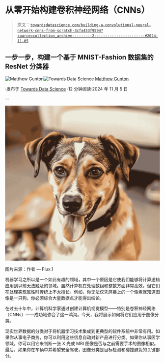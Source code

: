 # 从零开始构建卷积神经网络（CNNs）

> 原文：[`towardsdatascience.com/building-a-convolutional-neural-network-cnns-from-scratch-3cfa453f9594?source=collection_archive---------2-----------------------#2024-11-05`](https://towardsdatascience.com/building-a-convolutional-neural-network-cnns-from-scratch-3cfa453f9594?source=collection_archive---------2-----------------------#2024-11-05)

## 一步一步，构建一个基于 MNIST-Fashion 数据集的 ResNet 分类器

[](https://medium.com/@mgunton7?source=post_page---byline--3cfa453f9594--------------------------------)![Matthew Gunton](https://medium.com/@mgunton7?source=post_page---byline--3cfa453f9594--------------------------------)[](https://towardsdatascience.com/?source=post_page---byline--3cfa453f9594--------------------------------)![Towards Data Science](https://towardsdatascience.com/?source=post_page---byline--3cfa453f9594--------------------------------) [Matthew Gunton](https://medium.com/@mgunton7?source=post_page---byline--3cfa453f9594--------------------------------)

·发布于 [Towards Data Science](https://towardsdatascience.com/?source=post_page---byline--3cfa453f9594--------------------------------) ·12 分钟阅读·2024 年 11 月 5 日

--

![](img/32b98f8bfb76b12b1f778950be1515ac.png)

图片来源：作者 — Flux.1

机器学习之所以是一个如此有趣的领域，其中一个原因是它使我们能够将计算逻辑应用到以前无法触及的领域。虽然计算机在处理数组和整数方面非常高效，但它们在处理突现属性时传统上不太擅长。例如，你无法仅凭屏幕上的一个像素就知道图像是一只狗。你必须综合大量数据点才能得出结论。

在过去十年中，计算机科学家通过创建计算机视觉模型——特别是卷积神经网络（CNNs）——成功地弥合了这一鸿沟。今天，我将展示如何将它们应用于图像分类。

现实世界数据的分类对于将机器学习技术集成到更典型的软件系统中非常有用。如果你从事电子商务，你可以利用这些信息自动对新产品进行分类。如果你从事医学领域，你可以用它来判断一张 X 光或 MRI 图像是否与之前需要手术的图像相似。最后，如果你在车辆中并希望安全驾驶，图像分类是目标检测和碰撞避免的关键部分。
